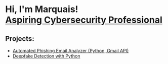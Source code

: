 <h1>Hi, I'm Marquais! <br/><a <a href="https://www.linkedin.com/in/nehemia-araia/">Aspiring Cybersecurity Professional</a>

<h2>Projects:</h2>

- [Automated Phishing Email Analyzer (Python, Gmail API)](https://github.com/Arm7ni/Automated-Phishing-Email-Analyzer-Python-Gmail-API-)
-  [Deepfake Detection with Python](https://github.com/Arm7ni/Deepfake-Detection-with-Python/blob/main/README.md)
